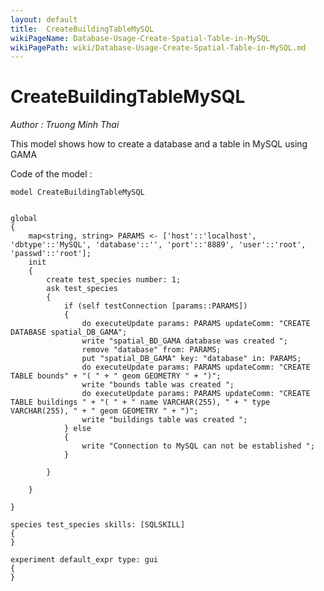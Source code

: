 ```yaml
---
layout: default
title:  CreateBuildingTableMySQL
wikiPageName: Database-Usage-Create-Spatial-Table-in-MySQL
wikiPagePath: wiki/Database-Usage-Create-Spatial-Table-in-MySQL.md
---
```


[//]: # (keyword|statement_remove)
[//]: # (keyword|statement_put)
[//]: # (keyword|skill_SQLSKILL)
[//]: # (keyword|concept_database)
#  CreateBuildingTableMySQL


_Author : Truong Minh Thai_

This model shows how to create a database and a table in MySQL using GAMA
 

Code of the model : 

```
model CreateBuildingTableMySQL


global
{
	map<string, string> PARAMS <- ['host'::'localhost', 'dbtype'::'MySQL', 'database'::'', 'port'::'8889', 'user'::'root', 'passwd'::'root'];
	init
	{
		create test_species number: 1;
		ask test_species
		{
			if (self testConnection [params::PARAMS])
			{
				do executeUpdate params: PARAMS updateComm: "CREATE DATABASE spatial_DB_GAMA";
				write "spatial_BD_GAMA database was created ";
				remove "database" from: PARAMS;
				put "spatial_DB_GAMA" key: "database" in: PARAMS;
				do executeUpdate params: PARAMS updateComm: "CREATE TABLE bounds" + "( " + " geom GEOMETRY " + ")";
				write "bounds table was created ";
				do executeUpdate params: PARAMS updateComm: "CREATE TABLE buildings " + "( " + " name VARCHAR(255), " + " type VARCHAR(255), " + " geom GEOMETRY " + ")";
				write "buildings table was created ";
			} else
			{
				write "Connection to MySQL can not be established ";
			}

		}

	}

}

species test_species skills: [SQLSKILL]
{
}

experiment default_expr type: gui
{
}
```
